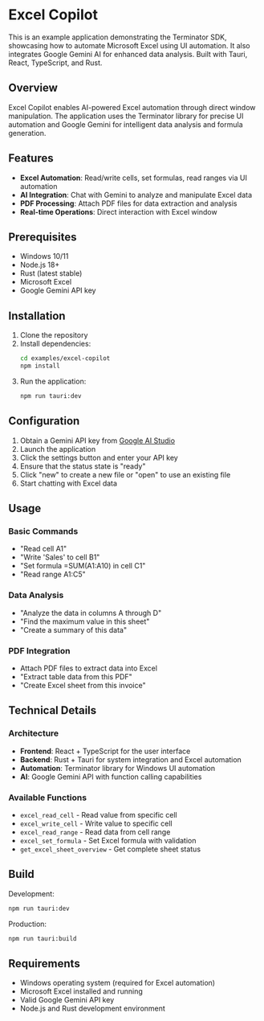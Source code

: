 # Excel Copilot

This is an example application demonstrating the Terminator SDK, showcasing how to automate Microsoft Excel using UI automation. It also integrates Google Gemini AI for enhanced data analysis. Built with Tauri, React, TypeScript, and Rust.

## Overview

Excel Copilot enables AI-powered Excel automation through direct window manipulation. The application uses the Terminator library for precise UI automation and Google Gemini for intelligent data analysis and formula generation.

## Features

- **Excel Automation**: Read/write cells, set formulas, read ranges via UI automation
- **AI Integration**: Chat with Gemini to analyze and manipulate Excel data
- **PDF Processing**: Attach PDF files for data extraction and analysis
- **Real-time Operations**: Direct interaction with Excel window

## Prerequisites

- Windows 10/11
- Node.js 18+
- Rust (latest stable)
- Microsoft Excel
- Google Gemini API key

## Installation

1. Clone the repository
2. Install dependencies:
   ```bash
   cd examples/excel-copilot
   npm install
   ```
3. Run the application:
   ```bash
   npm run tauri:dev
   ```

## Configuration

1. Obtain a Gemini API key from [Google AI Studio](https://makersuite.google.com/app/apikey)
2. Launch the application
3. Click the settings button and enter your API key
4. Ensure that the status state is "ready"
5. Click "new" to create a new file or "open" to use an existing file
6. Start chatting with Excel data

## Usage

### Basic Commands
- "Read cell A1"
- "Write 'Sales' to cell B1"
- "Set formula =SUM(A1:A10) in cell C1"
- "Read range A1:C5"

### Data Analysis
- "Analyze the data in columns A through D"
- "Find the maximum value in this sheet"
- "Create a summary of this data"

### PDF Integration
- Attach PDF files to extract data into Excel
- "Extract table data from this PDF"
- "Create Excel sheet from this invoice"

## Technical Details

### Architecture
- **Frontend**: React + TypeScript for the user interface
- **Backend**: Rust + Tauri for system integration and Excel automation
- **Automation**: Terminator library for Windows UI automation
- **AI**: Google Gemini API with function calling capabilities

### Available Functions
- `excel_read_cell` - Read value from specific cell
- `excel_write_cell` - Write value to specific cell
- `excel_read_range` - Read data from cell range
- `excel_set_formula` - Set Excel formula with validation
- `get_excel_sheet_overview` - Get complete sheet status



## Build

Development:
```bash
npm run tauri:dev
```

Production:
```bash
npm run tauri:build
```

## Requirements

- Windows operating system (required for Excel automation)
- Microsoft Excel installed and running
- Valid Google Gemini API key
- Node.js and Rust development environment

